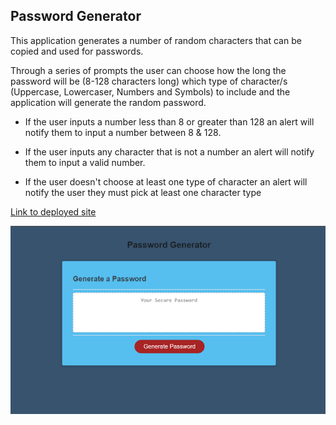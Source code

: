 ## Password Generator

This application generates a number of random characters that can be copied and used for passwords.

Through a series of prompts the user can choose how the long the password will be (8-128 characters long) which type of character/s (Uppercase, Lowercaser, Numbers and Symbols) to include and the application will generate the random password.

* If the user inputs a number less than 8 or greater than 128 an alert will notify them to input a number between 8 & 128.

* If the user inputs any character that is not a number an alert will notify them to input a valid number.

* If the user doesn't choose at least one type of character an alert will notify the user they must pick at least one character type

[Link to deployed site](https://gitme-waffles.github.io/Password-Generator/)

![Screenshot of application](./Assets/Images/pwg_scnsht.png/)